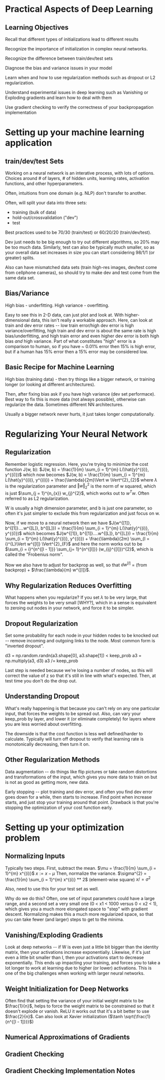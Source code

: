 # Practical Aspects of Deep Learning
## Learning Objectives
Recall that different types of initializations lead to different results

Recognize the importance of initialization in complex neural networks.

Recognize the difference between train/dev/test sets

Diagnose the bias and variance issues in your model

Learn when and how to use regularization methods such as dropout or L2 regularization.

Understand experimental issues in deep learning such as Vanishing or Exploding gradients and learn how to deal with them

Use gradient checking to verify the correctness of your backpropagation implementation

# Setting up your machine learning application

## train/dev/test Sets
Working on a neural network is an interative process, with lots of options. Choices around # of layers, # of hidden units, learning rates, activation functions, and other hyperparameters.

Often, intuitions from one domain (e.g. NLP) don't transfer to another.

Often, will split your data into three sets:
- training (bulk of data)
- hold-out/crossvalidation ("dev")
- test

Best practices used to be 70/30 (train/test) or 60/20/20 (train/dev/test).

Dev just needs to be big enough to try out different algorithms, so 20% may be too much data. Similarly, test can also be typically much smaller, so as your overall data set increases in size you can start considering 98/1/1 (or greater) splits.

Also can have mismatched data sets (train high-res images, dev/test come from cellphone cameras), so should try to make dev and test come from the same data set.
## Bias/Variance
High bias - underfitting.
High variance - overfitting.

Easy to see this in 2-D data, can just plot and look at. With higher-dimensional data, this isn't really a workable approach. Here, can look at train and dev error rates -- low train error/high dev error is high variance/overfitting, high train and dev error is about the same rate is high bias/underfitting, and high train error and even higher dev error is both high bias *and* high variance. Part of what constitutes "high" error is a comparison to human, so if you have ~ 0.01% error then 15% is high error, but if a human has 15% error then a 15% error may be considered low.
## Basic Recipe for Machine Learning
High bias (training data) - then try things like a bigger network, or training longer (or looking at different architectures).

Then, after fixing bias ask if you have high variance (dev set performace). Best way to fix this is more data (not always possible), otherwise can regularize the data. Sometimes different NN architectures.

Usually a bigger network never hurts, it just takes longer computationally.
# Regularizing Your Neural Network
## Regularization
Remember logistic regression. Here, you're trying to minimize the cost function J(w, b):
$J(w, b) = \frac{1}{m} \sum_{i = 1}^{m} L(\hat{y}^{(i)}, y^{(i)})$
which now becomes
$J(w, b) = \frac{1}{m} \sum_{i = 1}^{m} L(\hat{y}^{(i)}, y^{(i)}) + \frac{\lambda}{2m}\Vert w \Vert^{2}_{2}$
where $\lambda$ is the regularization parameter and $\Vert w \Vert^{2}_{2}$ is the norm of w squared, which is just $\sum_{j = 1}^{n_{x}} w_{j}^{2}$, which works out to $w^{T} w$. Often referred to as L2 regularization.

W is usually a high dimension parameter, and b is just one parameter, so often it's just simpler to exclude this from regularization and just focus on w.

Now, if we move to a neural network then we have
$J(w^{[1]}, b^{[1]}....w^{[L]}, b^{[L]}) = \frac{1}{m} \sum_{i = 1}^{m} L(\hat{y}^{(i)}, y^{(i)})$
which becomes
$J(w^{[1]}, b^{[1]}....w^{[L]}, b^{[L]}) = \frac{1}{m} \sum_{i = 1}^{m} L(\hat{y}^{(i)}, y^{(i)}) + \frac{\lambda}{2m} \sum_{l = i}^{L}\Vert w^{[l]} \Vert^{2}_{F}$
and here the norm works out to be $\sum_{i = i}^{n^{[l - 1]}} \sum_{j= 1}^{n^{[l]}} (w_{ij}^{[l]})^{2}$, which is called the "Frobenius norm".

Now we also have to adjust for backprop as well, so that $dw^{[l]}$ = (from backprop) + $\frac{\lambda}{m} w^{[l]}$.
## Why Regularization Reduces Overfitting
What happens when you regularize? If you set $\lambda$ to be very large, that forces the weights to be very small [WHY?], which in a sense is equivalent to zeroing out nodes in your network, and force it to be simpler.
## Dropout Regularization
Set some probability for each node in your hidden nodes to be knocked out -- remove incoming and outgoing links to the node. Most common form is "inverted dropout".

   d3 = np.random.randn(a3.shape[0], a3.shape[1]) < keep_prob
   a3 = np.multiply(a3, d3)
   a3 /= keep_prob

Last step is needed because we're losing a number of nodes, so this will correct the value of z so that it's still in line with what's expected. Then, at test time you don't do the drop out.  
## Understanding Dropout
What's really happening is that because you can't rely on any one particular input, that forces the weights to be spread out. Also, can vary your keep_prob by layer, and lower it (or eliminate completely) for layers where you are less worried about overfitting.

The downside is that the cost function is less well defined/harder to calculate. Typically will turn off dropout to verify that learning rate is monotonically decreasing, then turn it on.
## Other Regularization Methods
Data augmentation -- do things like flip pictures or take random distortions and transformations of the input, which gives you more data to train on but is not as good as getting more, new data.

Early stopping -- plot training and dev error, and often you find dev error goes down for a while, then starts to increase. Find point when increase starts, and just stop your training around that point. Drawback is that you're stopping the optimization of your cost function early.
# Setting up your optimization problem

## Normalizing Inputs
Typically two steps. First, subtract the mean.
$\mu = \frac{1}{m} \sum_{i = 1}^{m} x^{(i)}$
$x := x - \mu$
Then, normalize the variance.
$\sigma^{2} = \frac{1}{m} \sum_{i = 1}^{m} x^{(i)} ** 2$ (element-wise square)
$x /= \sigma^{2}$

Also, need to use this for your test set as well.

Why do we do this? Often, one set of input parameters could have a large range, and a second set a very small one (0 < x1 < 1000 versus 0 < x2 < 1), which gives you a much more elongated space to "step" with gradient descent. Normalizing makes this a much more regularized space, so that you can take fewer (and larger) steps to get to the minima.
## Vanishing/Exploding Gradients
Look at deep networks -- if W is even just a little bit bigger than the identity matrix, then your activations increase exponentially. Likewise, if it's just even a little bit smaller than I, then your activations start to decrease exponentially. This ends up impacting your training, and forces you to take a lot longer to work at learning due to higher (or lower) activations. This is one of the big challenges when working with larger neural networks.
## Weight Initialization for Deep Networks
Often find that setting the variance of your initial weight matrix to be $\frac{1}{n}$, helps to force the weight matrix to be constrained so that it doesn't explode or vanish. ReLU it works out that it's a bit better to use $\frac{2}{n}$. Can also look at Xavier initialization ($\tanh \sqrt{\frac{1}{n^{[l - 1]}}}$)
## Numerical Approximations of Gradients

## Gradient Checking

## Gradient Checking Implementation Notes

